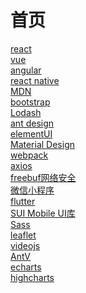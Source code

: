 # 首页  

<a href="https://www.reactjscn.com/" target="_blank">react</a>  
<a href="https://cn.vuejs.org/" target="_blank">vue</a>  
<a href="https://www.angular.cn/" target="_blank">angular</a>  
<a href="https://reactnative.cn/" target="_blank">react native</a>  
<a href="https://developer.mozilla.org/zh-CN/" target="_blank">MDN</a>  
<a href="https://www.bootcss.com/" target="_blank">bootstrap</a>  
<a href="https://www.lodashjs.com/" target="_blank">Lodash</a>  
<a href="https://ant.design/index-cn" target="_blank">ant design</a>  
<a href="https://element.eleme.cn/#/zh-CN" target="_blank">elementUI</a>  
<a href="https://material.io/" target="_blank">Material Design</a>  
<a href="https://www.webpackjs.com/" target="_blank">webpack</a>  
<a href="http://www.axios-js.com/zh-cn/" target="_blank">axios</a>  
<a href="https://www.freebuf.com/" target="_blank">freebuf网络安全</a>  
<a href="https://developers.weixin.qq.com/miniprogram/dev/framework/" target="_blank">微信小程序</a>  
<a href="https://flutterchina.club/" target="_blank">flutter</a>  
<a href="http://m.sui.taobao.org/" target="_blank">SUI Mobile UI库</a>  
<a href="https://www.sass.hk/" target="_blank">Sass</a>  
<a href="https://leafletjs.com/" target="_blank">leaflet</a>  
<a href="https://videojs.com/" target="_blank">videojs</a>  
<a href="https://antv.alipay.com/zh-cn/index.html" target="_blank">AntV</a>  
<a href="https://echarts.baidu.com/" target="_blank">echarts</a>  
<a href="https://www.highcharts.com.cn/" target="_blank">highcharts</a>  
